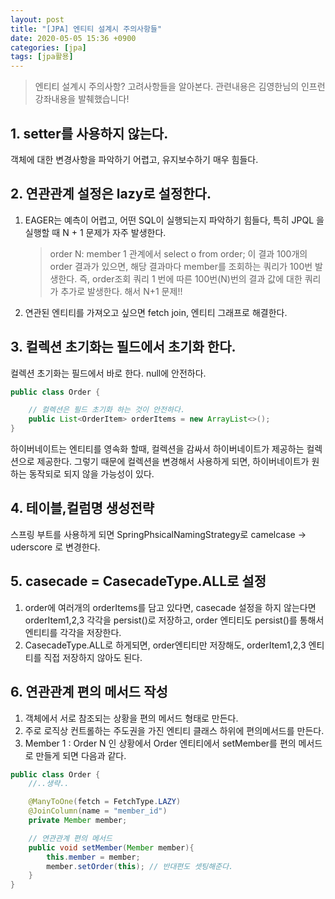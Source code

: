 ```yaml
---
layout: post
title: "[JPA] 엔티티 설계시 주의사항들"
date: 2020-05-05 15:36 +0900
categories: [jpa]
tags: [jpa활용]
---
```


> 엔티티 설계시 주의사항? 고려사항들을 알아본다. 관련내용은 김영한님의 인프런 강좌내용을 발췌했습니다!

## 1. setter를 사용하지 않는다.

객체에 대한 변경사항을 파악하기 어렵고, 유지보수하기 매우 힘들다.

## 2. 연관관계 설정은 lazy로 설정한다.

1.  EAGER는 예측이 어렵고, 어떤 SQL이 실행되는지 파악하기 힘들다, 특히 JPQL 을 실행할 때 N + 1 문제가 자주 발생한다.

    > order N: member 1 관계에서
    > select o from order; 이 결과 100개의 order 결과가 있으면, 해당 결과마다 member를 조회하는 쿼리가 100번 발생한다. 즉, order조회 쿼리 1 번에 따른 100번(N)번의 결과 값에 대한 쿼리가 추가로 발생한다. 해서 N+1 문제!!

2.  연관된 엔티티를 가져오고 싶으면 fetch join, 엔티티 그래프로 해결한다.

## 3. 컬렉션 초기화는 필드에서 초기화 한다.

컬렉션 초기화는 필드에서 바로 한다. null에 안전하다.

```java
public class Order {

    // 컬렉션은 필드 초기화 하는 것이 안전하다.
    public List<OrderItem> orderItems = new ArrayList<>();
}
```

하이버네이트는 엔티티를 영속화 할때, 컬렉션을 감싸서 하이버네이트가 제공하는 컬렉션으로 제공한다. 그렇기 때문에 컬렉션을 변경해서 사용하게 되면, 하이버네이트가 원하는 동작되로 되지 않을 가능성이 있다.

## 4. 테이블,컬럼명 생성전략

스프링 부트를 사용하게 되면 SpringPhsicalNamingStrategy로 camelcase -> uderscore 로 변경한다.

## 5. casecade = CasecadeType.ALL로 설정

1.  order에 여러개의 orderItems를 담고 있다면, casecade 설정을 하지 않는다면 orderItem1,2,3 각각을 persist()로 저장하고, order 엔티티도 persist()를 통해서 엔티티를 각각을 저장한다.
2.  CasecadeType.ALL로 하게되면, order엔티티만 저장해도, orderItem1,2,3 엔티티를 직접 저장하지 않아도 된다.

## 6. 연관관계 편의 메서드 작성

1.  객체에서 서로 참조되는 상황을 편의 메서드 형태로 만든다.
2.  주로 로직상 컨트롤하는 주도권을 가진 엔티티 클래스 하위에 편의메서드를 만든다.
3.  Member 1 : Order N 인 상황에서 Order 엔티티에서 setMember를 편의 메서드로 만들게 되면 다음과 같다.

```java
public class Order {
    //..생략..

    @ManyToOne(fetch = FetchType.LAZY)
    @JoinColumn(name = "member_id")
    private Member member;

    // 연관관계 편의 메서드
    public void setMember(Member member){
        this.member = member;
        member.setOrder(this); // 반대편도 셋팅해준다.
    }
}
```
